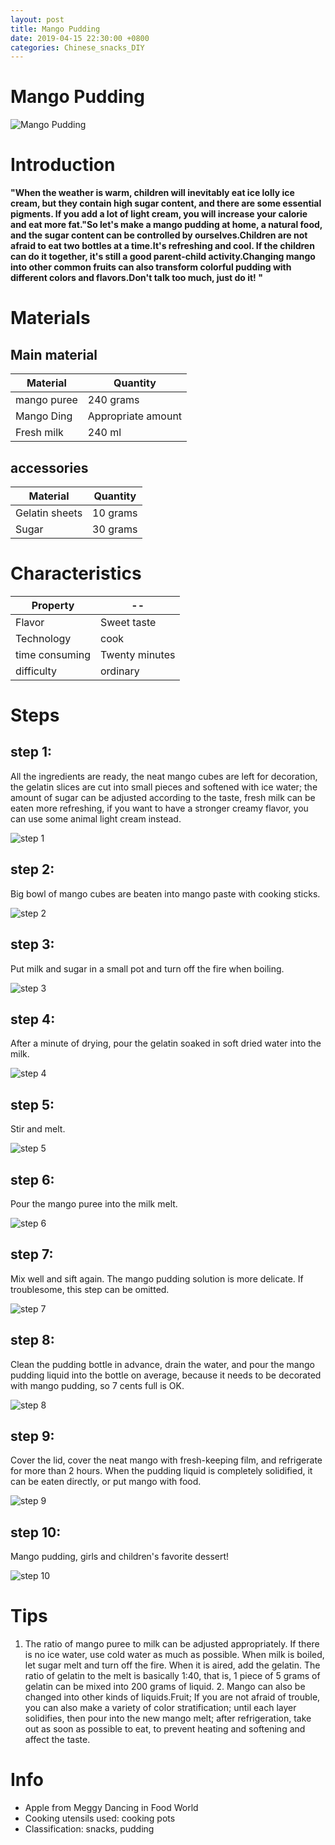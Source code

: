 ```yaml
---
layout: post
title: Mango Pudding
date: 2019-04-15 22:30:00 +0800
categories: Chinese_snacks_DIY
---
```


# Mango Pudding

![Mango Pudding](/img/452663/452663.jpg)

# Introduction

**"When the weather is warm, children will inevitably eat ice lolly ice cream, but they contain high sugar content, and there are some essential pigments. If you add a lot of light cream, you will increase your calorie and eat more fat."So let's make a mango pudding at home, a natural food, and the sugar content can be controlled by ourselves.Children are not afraid to eat two bottles at a time.It's refreshing and cool. If the children can do it together, it's still a good parent-child activity.Changing mango into other common fruits can also transform colorful pudding with different colors and flavors.Don't talk too much, just do it! "**

# Materials


## Main material

Material|Quantity
--|--
mango puree|240 grams
Mango Ding|Appropriate amount
Fresh milk|240 ml

## accessories

Material|Quantity
--|--
Gelatin sheets|10 grams
Sugar|30 grams

# Characteristics

Property|--
--|--
Flavor|Sweet taste
Technology|cook
time consuming|Twenty minutes
difficulty|ordinary

# Steps

## step 1:

All the ingredients are ready, the neat mango cubes are left for decoration, the gelatin slices are cut into small pieces and softened with ice water; the amount of sugar can be adjusted according to the taste, fresh milk can be eaten more refreshing, if you want to have a stronger creamy flavor, you can use some animal light cream instead.

![step 1](/img/452663/1.jpg)

## step 2:

Big bowl of mango cubes are beaten into mango paste with cooking sticks.

![step 2](/img/452663/2.jpg)

## step 3:

Put milk and sugar in a small pot and turn off the fire when boiling.

![step 3](/img/452663/3.jpg)

## step 4:

After a minute of drying, pour the gelatin soaked in soft dried water into the milk.

![step 4](/img/452663/4.jpg)

## step 5:

Stir and melt.

![step 5](/img/452663/5.jpg)

## step 6:

Pour the mango puree into the milk melt.

![step 6](/img/452663/6.jpg)

## step 7:

Mix well and sift again. The mango pudding solution is more delicate. If troublesome, this step can be omitted.

![step 7](/img/452663/7.jpg)

## step 8:

Clean the pudding bottle in advance, drain the water, and pour the mango pudding liquid into the bottle on average, because it needs to be decorated with mango pudding, so 7 cents full is OK.

![step 8](/img/452663/8.jpg)

## step 9:

Cover the lid, cover the neat mango with fresh-keeping film, and refrigerate for more than 2 hours. When the pudding liquid is completely solidified, it can be eaten directly, or put mango with food.

![step 9](/img/452663/9.jpg)

## step 10:

Mango pudding, girls and children's favorite dessert!

![step 10](/img/452663/10.jpg)

# Tips

1. The ratio of mango puree to milk can be adjusted appropriately. If there is no ice water, use cold water as much as possible. When milk is boiled, let sugar melt and turn off the fire. When it is aired, add the gelatin. The ratio of gelatin to the melt is basically 1:40, that is, 1 piece of 5 grams of gelatin can be mixed into 200 grams of liquid. 2. Mango can also be changed into other kinds of liquids.Fruit; If you are not afraid of trouble, you can also make a variety of color stratification; until each layer solidifies, then pour into the new mango melt; after refrigeration, take out as soon as possible to eat, to prevent heating and softening and affect the taste.

# Info

- Apple from Meggy Dancing in Food World
- Cooking utensils used: cooking pots
- Classification: snacks, pudding